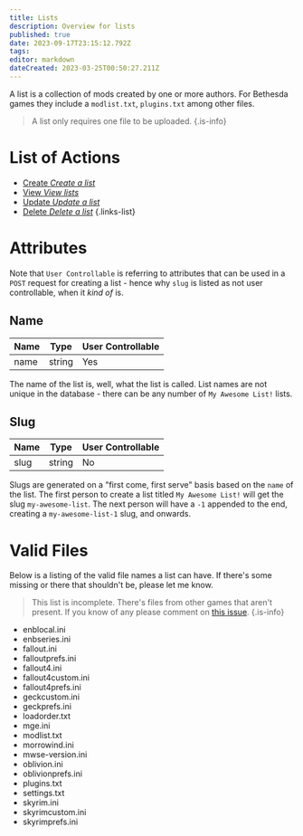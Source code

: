 ```yaml
---
title: Lists
description: Overview for lists
published: true
date: 2023-09-17T23:15:12.792Z
tags: 
editor: markdown
dateCreated: 2023-03-25T00:50:27.211Z
---
```


A list is a collection of mods created by one or more authors. For Bethesda games they include a `modlist.txt`, `plugins.txt` among other files.

> A list only requires one file to be uploaded.
{.is-info}

# List of Actions

- [Create *Create a list*](/lists/create)
- [View *View lists*](/lists/view)
- [Update *Update a list*](/lists/update)
- [Delete *Delete a list*](/lists/delete)
{.links-list}


# Attributes

Note that `User Controllable` is referring to attributes that can be used in a `POST` request for creating a list - hence why `slug` is listed as not user controllable, when it *kind of* is.

## Name

| Name | Type   | User Controllable |
| ---- | ------ | ----------------- |
| name | string | Yes               |

The name of the list is, well, what the list is called. List names are not unique in the database - there can be any number of `My Awesome List!` lists.

## Slug

| Name | Type   | User Controllable |
| ---- | ------ | ----------------- |
| slug | string | No                |

Slugs are generated on a "first come, first serve" basis based on the `name` of the list. The first person to create a list titled `My Awesome List!` will get the slug `my-awesome-list`. The next person will have a `-1` appended to the end, creating a `my-awesome-list-1` slug, and onwards. 

# Valid Files

Below is a listing of the valid file names a list can have. If there's some missing or there that shouldn't be, please let me know.

> This list is incomplete. There's files from other games that aren't present. If you know of any please comment on [this issue](https://github.com/phinocio/loadorderlibrary/issues/39).
{.is-info}


- enblocal.ini
- enbseries.ini
- fallout.ini
- falloutprefs.ini
- fallout4.ini
- fallout4custom.ini
- fallout4prefs.ini
- geckcustom.ini
- geckprefs.ini
- loadorder.txt
- mge.ini
- modlist.txt
- morrowind.ini
- mwse-version.ini
- oblivion.ini
- oblivionprefs.ini
- plugins.txt
- settings.txt
- skyrim.ini
- skyrimcustom.ini
- skyrimprefs.ini